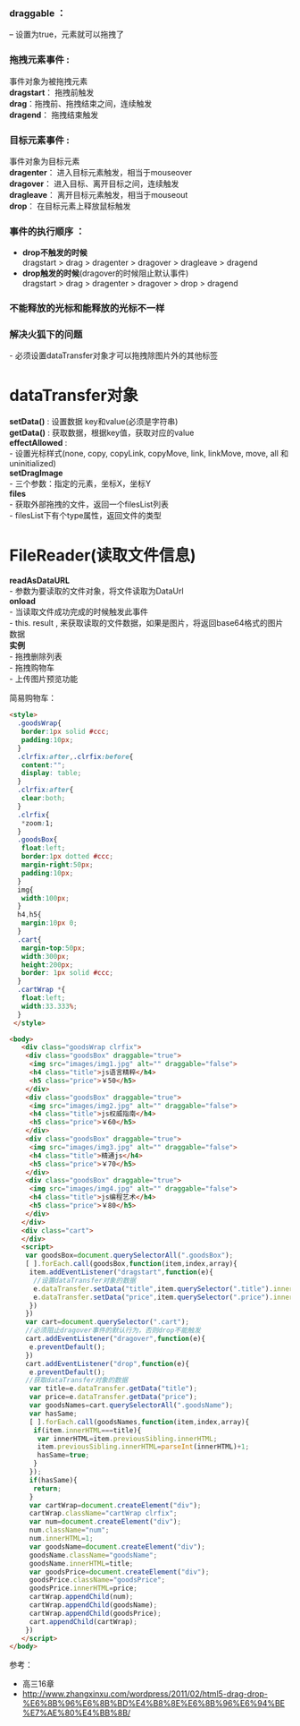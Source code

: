 ### draggable ：
– 设置为true，元素就可以拖拽了

### 拖拽元素事件 :  
事件对象为被拖拽元素  
**dragstart**：  拖拽前触发  
**drag**：拖拽前、拖拽结束之间，连续触发  
**dragend**：  拖拽结束触发  

### 目标元素事件 :  
事件对象为目标元素  
**dragenter**：   进入目标元素触发，相当于mouseover  
**dragover**：  进入目标、离开目标之间，连续触发  
**dragleave**：   离开目标元素触发，相当于mouseout  
**drop**：    在目标元素上释放鼠标触发  

### 事件的执行顺序 ：
- **drop不触发的时候**  
dragstart  >  drag >  dragenter >  dragover >  dragleave > dragend
- **drop触发的时候**(dragover的时候阻止默认事件)  
dragstart  >  drag >  dragenter >  dragover >  drop > dragend

### 不能释放的光标和能释放的光标不一样

### 解决火狐下的问题
\- 必须设置dataTransfer对象才可以拖拽除图片外的其他标签

# dataTransfer对象
**setData()** : 设置数据 key和value(必须是字符串)  
**getData()** : 获取数据，根据key值，获取对应的value  
**effectAllowed** :  
\- 设置光标样式(none, copy, copyLink, copyMove, link, linkMove, move, all 和 uninitialized)  
**setDragImage**  
\- 三个参数：指定的元素，坐标X，坐标Y  
**files**  
\- 获取外部拖拽的文件，返回一个filesList列表  
\- filesList下有个type属性，返回文件的类型  

# FileReader(读取文件信息)
**readAsDataURL**  
\- 参数为要读取的文件对象，将文件读取为DataUrl  
**onload**  
\- 当读取文件成功完成的时候触发此事件  
\- this. result , 来获取读取的文件数据，如果是图片，将返回base64格式的图片数据  
**实例**  
\- 拖拽删除列表  
\- 拖拽购物车  
\- 上传图片预览功能  


简易购物车：
```html
<style>
  .goodsWrap{
   border:1px solid #ccc;
   padding:10px;
  }
  .clrfix:after,.clrfix:before{
   content:"";
   display: table;
  }
  .clrfix:after{
   clear:both;
  }
  .clrfix{
   *zoom:1;
  }
  .goodsBox{
   float:left;
   border:1px dotted #ccc;
   margin-right:50px;
   padding:10px;
  }
  img{
   width:100px;
  }
  h4,h5{
   margin:10px 0;
  }
  .cart{
   margin-top:50px;
   width:300px;
   height:200px;
   border: 1px solid #ccc;
  }
  .cartWrap *{
   float:left;
   width:33.333%;
  }
 </style>

<body>
   <div class="goodsWrap clrfix">
    <div class="goodsBox" draggable="true">
     <img src="images/img1.jpg" alt="" draggable="false">
     <h4 class="title">js语言精粹</h4>
     <h5 class="price">￥50</h5>
    </div>
    <div class="goodsBox" draggable="true">
     <img src="images/img2.jpg" alt="" draggable="false">
     <h4 class="title">js权威指南</h4>
     <h5 class="price">￥60</h5>
    </div>
    <div class="goodsBox" draggable="true">
     <img src="images/img3.jpg" alt="" draggable="false">
     <h4 class="title">精通js</h4>
     <h5 class="price">￥70</h5>
    </div>
    <div class="goodsBox" draggable="true">
     <img src="images/img4.jpg" alt="" draggable="false">
     <h4 class="title">js编程艺术</h4>
     <h5 class="price">￥80</h5>
    </div>
   </div>
   <div class="cart">
   </div>
   <script>
    var goodsBox=document.querySelectorAll(".goodsBox");
    [ ].forEach.call(goodsBox,function(item,index,array){
     item.addEventListener("dragstart",function(e){
      //设置dataTransfer对象的数据
      e.dataTransfer.setData("title",item.querySelector(".title").innerHTML);
      e.dataTransfer.setData("price",item.querySelector(".price").innerHTML);
     })
    })
    var cart=document.querySelector(".cart");
    //必须阻止dragover事件的默认行为，否则drop不能触发
    cart.addEventListener("dragover",function(e){
     e.preventDefault();
    })
    cart.addEventListener("drop",function(e){
     e.preventDefault();
    //获取dataTransfer对象的数据
     var title=e.dataTransfer.getData("title");
     var price=e.dataTransfer.getData("price");
     var goodsNames=cart.querySelectorAll(".goodsName");
     var hasSame;
     [ ].forEach.call(goodsNames,function(item,index,array){
      if(item.innerHTML===title){
       var innerHTML=item.previousSibling.innerHTML;
       item.previousSibling.innerHTML=parseInt(innerHTML)+1;
       hasSame=true;
      }
     });
     if(hasSame){
      return;
     }
     var cartWrap=document.createElement("div");
     cartWrap.className="cartWrap clrfix";
     var num=document.createElement("div");
     num.className="num";
     num.innerHTML=1;
     var goodsName=document.createElement("div");
     goodsName.className="goodsName";
     goodsName.innerHTML=title;
     var goodsPrice=document.createElement("div");
     goodsPrice.className="goodsPrice";
     goodsPrice.innerHTML=price;
     cartWrap.appendChild(num);
     cartWrap.appendChild(goodsName);
     cartWrap.appendChild(goodsPrice);
     cart.appendChild(cartWrap);
    })
   </script>
</body>
```
参考：
- 高三16章
- http://www.zhangxinxu.com/wordpress/2011/02/html5-drag-drop-%E6%8B%96%E6%8B%BD%E4%B8%8E%E6%8B%96%E6%94%BE%E7%AE%80%E4%BB%8B/
